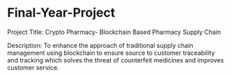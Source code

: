 # Final-Year-Project
Project Title: Crypto Pharmacy- Blockchain Based Pharmacy Supply Chain

Description: To enhance the approach of traditional supply chain management using blockchain to ensure source to customer traceability and tracking which solves the threat of counterfeit medicines and improves customer service.
